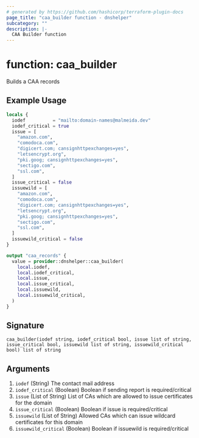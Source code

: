 ```yaml
---
# generated by https://github.com/hashicorp/terraform-plugin-docs
page_title: "caa_builder function - dnshelper"
subcategory: ""
description: |-
  CAA Builder function
---
```


# function: caa_builder

Builds a CAA records

## Example Usage

```terraform
locals {
  iodef          = "mailto:domain-names@malmeida.dev"
  iodef_critical = true
  issue = [
    "amazon.com",
    "comodoca.com",
    "digicert.com; cansignhttpexchanges=yes",
    "letsencrypt.org",
    "pki.goog; cansignhttpexchanges=yes",
    "sectigo.com",
    "ssl.com",
  ]
  issue_critical = false
  issuewild = [
    "amazon.com",
    "comodoca.com",
    "digicert.com; cansignhttpexchanges=yes",
    "letsencrypt.org",
    "pki.goog; cansignhttpexchanges=yes",
    "sectigo.com",
    "ssl.com",
  ]
  issuewild_critical = false
}

output "caa_records" {
  value = provider::dnshelper::caa_builder(
    local.iodef,
    local.iodef_critical,
    local.issue,
    local.issue_critical,
    local.issuewild,
    local.issuewild_critical,
  )
}
```

## Signature

<!-- signature generated by tfplugindocs -->
```text
caa_builder(iodef string, iodef_critical bool, issue list of string, issue_critical bool, issuewild list of string, issuewild_critical bool) list of string
```

## Arguments

<!-- arguments generated by tfplugindocs -->
1. `iodef` (String) The contact mail address
1. `iodef_critical` (Boolean) Boolean if sending report is required/critical
1. `issue` (List of String) List of CAs which are allowed to issue certificates for the domain
1. `issue_critical` (Boolean) Boolean if issue is required/critical
1. `issuewild` (List of String) Allowed CAs which can issue wildcard certificates for this domain
1. `issuewild_critical` (Boolean) Boolean if issuewild is required/critical

